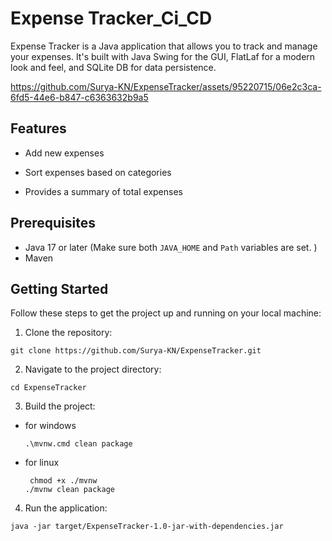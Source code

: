 # Expense Tracker_Ci_CD

Expense Tracker is a Java application that allows you to track and manage your expenses. It's built with Java Swing for the GUI, FlatLaf for a modern look and feel, and SQLite DB for data persistence.

https://github.com/Surya-KN/ExpenseTracker/assets/95220715/06e2c3ca-6fd5-44e6-b847-c6363632b9a5
## Features

- Add new expenses




- Sort expenses based on categories
- Provides a summary of total expenses

## Prerequisites

- Java 17 or later (Make sure both `JAVA_HOME` and `Path` variables are set. )
- Maven

## Getting Started

Follow these steps to get the project up and running on your local machine:

1. Clone the repository:
```
git clone https://github.com/Surya-KN/ExpenseTracker.git
```
2. Navigate to the project directory:
```
cd ExpenseTracker
```
3. Build the project:
- for windows
  ```
  .\mvnw.cmd clean package
  ```
- for linux
  ```
   chmod +x ./mvnw
  ./mvnw clean package
  ```
4. Run the application:
```
java -jar target/ExpenseTracker-1.0-jar-with-dependencies.jar
```

